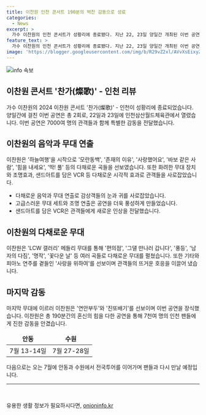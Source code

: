 ```yaml
---
title: 이찬원 인천 콘서트 190분의 벅찬 감동으로 성료
categories:
  - News
excerpt: >
  가수 이찬원의 인천 콘서트가 성황리에 종료됐다. 지난 22, 23일 양일간 개최된 이번 공연은 총 7000여 명의 관객들과의 감동의 시간을 선사했다. 다채로운 선곡과 화려한 무대 장치, 조명효과, 샌드아트 등으로 공연을 풍성하게 꾸몄으며, 뜨거운 호응을 이끌었다. 특히, 다재다능한 매력을 자랑하는 이찬원은 팬들에게 진한 감동을 안겼다. 오는 7월에는 안동과 수원에서 전국투어를 이어갈 예정이다.
feature_text: >
  가수 이찬원의 인천 콘서트가 성황리에 종료됐다. 지난 22, 23일 양일간 개최된 이번 공연은 총 7000여 명의 관객들과의 감동의 시간을 선사했다. 다채로운 선곡과 화려한 무대 장치, 조명효과, 샌드아트 등으로 공연을 풍성하게 꾸몄으며, 뜨거운 호응을 이끌었다. 특히, 다재다능한 매력을 자랑하는 이찬원은 팬들에게 진한 감동을 안겼다. 오는 7월에는 안동과 수원에서 전국투어를 이어갈 예정이다.
image: 'https://blogger.googleusercontent.com/img/b/R29vZ2xl/AVvXsEixyZcFfHzMRdzZMjFBmAUKJYCLCGyLL1o632UiGVXcaFdKo_bkvkuCioo0uUKlGfBVcT3P84aROyZIXSBEx3Aw5nCQ3pTgDom1WDC4m8eifvWiAmWEEVb4x6G_l8C0QH225ldMjyaFvpxGEBGNO37VmDTDMHGhJPq73UglMfDca1-0aw/s1600/blogspot.png'
---
```


<p><img src="https://blogger.googleusercontent.com/img/b/R29vZ2xl/AVvXsEixyZcFfHzMRdzZMjFBmAUKJYCLCGyLL1o632UiGVXcaFdKo_bkvkuCioo0uUKlGfBVcT3P84aROyZIXSBEx3Aw5nCQ3pTgDom1WDC4m8eifvWiAmWEEVb4x6G_l8C0QH225ldMjyaFvpxGEBGNO37VmDTDMHGhJPq73UglMfDca1-0aw/s1600/blogspot.png" alt="info 속보" /></p>

<h2 data-ke-size="size26">이찬원 콘서트 '찬가(燦歌)' - 인천 리뷰</h2>

<p data-ke-size="size16">가수 이찬원의 2024 이찬원 콘서트 '찬가(燦歌)' - 인천이 성황리에 종료되었습니다. 양일간에 걸친 이번 공연은 총 2회로, 22일과 23일에 인천삼산월드체육관에서 열렸습니다. 이번 공연은 7000여 명의 관객들과 함께 특별한 감동을 전달했습니다.</p>

<h2 data-ke-size="size24">이찬원의 음악과 무대 연출</h2>

<p data-ke-size="size16">이찬원은 '하늘여행'을 시작으로 '모란동백', '존재의 이유', '사랑했어요', '바보 같은 사람', '힘을 내세요', '딱! 풀' 등의 다채로운 곡들을 선보였습니다. 또한 화려한 무대 장치와 조명효과, 샌드아트를 담은 VCR 등 다채로운 시각적 효과로 관객들을 사로잡았습니다.</p>

<ul>
<li>다채로운 음악과 무대 연출로 감상객들의 눈과 귀를 사로잡았습니다.</li>
<li>고급스러운 무대 세트와 조명 연출은 공연을 더욱 풍성하게 만들었습니다.</li>
<li>샌드아트를 담은 VCR은 관객들에게 새로운 인상을 전달했습니다.</li>
</ul>

<h2 data-ke-size="size24">이찬원의 다채로운 무대</h2>

<p data-ke-size="size16">이찬원은 'LCW 갤러리' 메들리 무대를 통해 '편의점', '그댈 만나러 갑니다', '풍등', '남자의 다짐', '명작', '꽃다운 날' 등 여러 곡들로 다채로운 무대를 펼쳤습니다. 또한 기타와 피아노 연주를 곁들인 '사랑을 위하여'를 선보이며 관객들의 뜨거운 호응을 이끌어 냈습니다.</p>

<h2 data-ke-size="size24">마지막 감동</h2>

<p data-ke-size="size16">마지막 무대에 이르러 이찬원은 '연안부두'와 '진또배기'를 선보이며 이번 공연을 장식했습니다. 이찬원은 총 190분간의 혼신의 힘을 다한 공연을 통해 7천여 명의 인천 팬들에게 진한 감동을 안겼습니다.</p>

<table>
<thead>
<tr>
<td style="text-align: center; height: 17px;"><b>안동</b></td>
<td style="text-align: center; height: 17px;"><b>수원</b></td>
</tr>
</thead>
<tbody>
<tr>
<td style="text-align: center; height: 17px;">7월 13-14일</td>
<td style="text-align: center; height: 17px;">7월 27-28일</td>
</tr>
</tbody>
</table>

<p data-ke-size="size16">다음으로는 오는 7월에 안동과 수원에서 전국투어를 이어가며 팬들과 다시 만날 예정입니다.</p>

<hr>

<p data-ke-size="size16">&nbsp;</p>
유용한 생활 정보가 필요하시다면, <a href="https://onioninfo.kr" rel="dofollow">onioninfo.kr</a>


